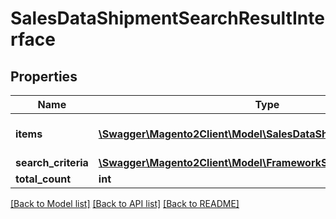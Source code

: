 # SalesDataShipmentSearchResultInterface

## Properties
Name | Type | Description | Notes
------------ | ------------- | ------------- | -------------
**items** | [**\Swagger\Magento2Client\Model\SalesDataShipmentInterface[]**](SalesDataShipmentInterface.md) | Array of collection items. | 
**search_criteria** | [**\Swagger\Magento2Client\Model\FrameworkSearchCriteriaInterface**](FrameworkSearchCriteriaInterface.md) |  | 
**total_count** | **int** | Total count. | 

[[Back to Model list]](../README.md#documentation-for-models) [[Back to API list]](../README.md#documentation-for-api-endpoints) [[Back to README]](../README.md)


